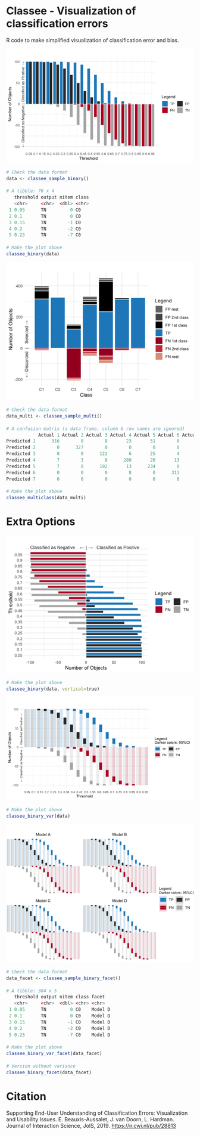 # Classee - Visualization of classification errors

R code to make simplified visualization of classification error and bias.

![Image](example_binary.png "icon")

```r
# Check the data format
data <- classee_sample_binary()

# A tibble: 76 x 4
   threshold output nitem class
   <chr>     <chr>  <dbl> <chr>
 1 0.05      TN         0 C0   
 2 0.1       TN         0 C0   
 3 0.15      TN        -1 C0   
 4 0.2       TN        -2 C0   
 5 0.25      TN        -7 C0   

# Make the plot above
classee_binary(data)
```

![Image](example_multiclass.png "icon")

```r
# Check the data format
data_multi <- classee_sample_multi()

# A confusion matrix (a data frame, column & row names are ignored)
            Actual 1 Actual 2 Actual 3 Actual 4 Actual 5 Actual 6 Actual 7
Predicted 1      316        0        8       23       51        0        1
Predicted 2        0      327        0        0        0        0        0
Predicted 3        0        0      122        6       25        4        0
Predicted 4        7        3        8      280       20       13        0
Predicted 5        7        0      192       13      234        0        5
Predicted 6        0        0        0        8        0      313        0
Predicted 7        0        0        0        0        0        0      324

# Make the plot above
classee_multiclass(data_multi)
```

# Extra Options

![Image](example_vertical.png "icon")

```r
# Make the plot above
classee_binary(data, vertical=true)
```

![Image](example_variance.png "icon")

```r
# Make the plot above
classee_binary_var(data)
```

![Image](example_facet.png "icon")

```r
# Check the data format
data_facet <- classee_sample_binary_facet()

# A tibble: 304 x 5
   threshold output nitem class facet  
   <chr>     <chr>  <dbl> <chr> <chr>  
 1 0.05      TN         0 C0    Model D
 2 0.1       TN         0 C0    Model D
 3 0.15      TN        -1 C0    Model D
 4 0.2       TN        -2 C0    Model D
 5 0.25      TN        -7 C0    Model D

# Make the plot above
classee_binary_var_facet(data_facet)

# Version without variance
classee_binary_facet(data_facet)
```

# Citation

Supporting End-User Understanding of Classification Errors: Visualization and Usability Issues.
E. Beauxis-Aussalet, J. van Doorn, L. Hardman.
Journal of Interaction Science, JoIS, 2019.
https://ir.cwi.nl/pub/28813
